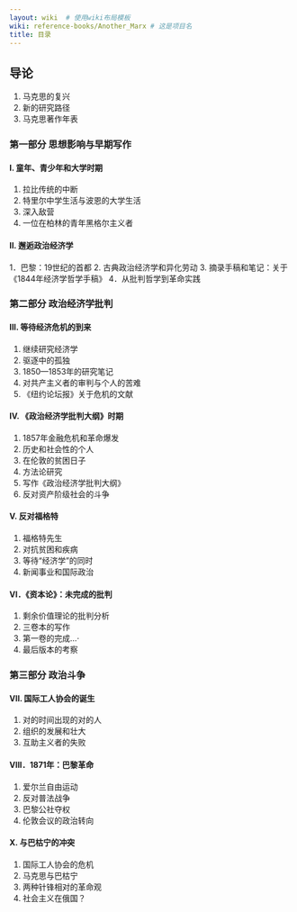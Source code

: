 ```yaml
---
layout: wiki  # 使用wiki布局模板
wiki: reference-books/Another_Marx # 这是项目名
title: 目录
---
```

## 导论

1. 马克思的复兴
2. 新的研究路径
3. 马克思著作年表

### 第一部分 思想影响与早期写作

#### I. 童年、青少年和大学时期

1. 拉比传统的中断
2. 特里尔中学生活与波恩的大学生活
3. 深入敌营
4. 一位在柏林的青年黑格尔主义者

#### II. 邂逅政治经济学

1．巴黎：19世纪的首都
2. 古典政治经济学和异化劳动
3. 摘录手稿和笔记：关于《1844年经济学哲学手稿》
4．从批判哲学到革命实践

### 第二部分 政治经济学批判

#### III. 等待经济危机的到来

1. 继续研究经济学
2. 驱逐中的孤独
3. 1850—1853年的研究笔记
4. 对共产主义者的审判与个人的苦难
5. 《纽约论坛报》关于危机的文献

#### IV. 《政治经济学批判大纲》时期

1. 1857年金融危机和革命爆发
2. 历史和社会性的个人
3. 在伦敦的贫困日子
4. 方法论研究
5. 写作《政治经济学批判大纲》
6. 反对资产阶级社会的斗争

#### V. 反对福格特

1. 福格特先生
2. 对抗贫困和疾病
3. 等待“经济学”的同时
4. 新闻事业和国际政治

#### VI．《资本论》：未完成的批判

1. 剩余价值理论的批判分析
2. 三卷本的写作
3. 第一卷的完成…·
4. 最后版本的考察

### 第三部分 政治斗争

#### VII. 国际工人协会的诞生

1. 对的时间出现的对的人
2. 组织的发展和壮大
3. 互助主义者的失败

#### VIII．1871年：巴黎革命

1. 爱尔兰自由运动
2. 反对普法战争
3. 巴黎公社夺权
4. 伦敦会议的政治转向

#### X. 与巴枯宁的冲突

1. 国际工人协会的危机
2. 马克思与巴枯宁
3. 两种针锋相对的革命观
4. 社会主义在俄国？
